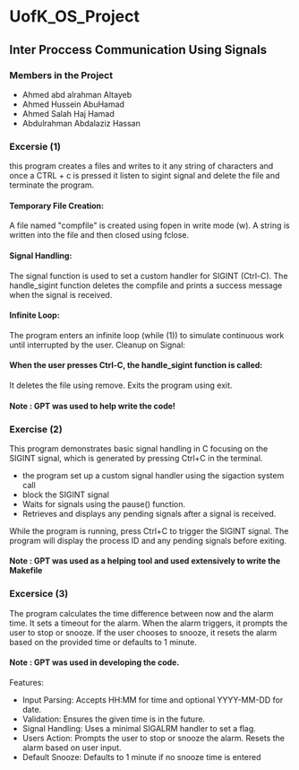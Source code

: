 # UofK_OS_Project

## Inter Proccess Communication Using Signals

### Members in the Project

- Ahmed abd alrahman Altayeb
- Ahmed Hussein AbuHamad
- Ahmed Salah Haj Hamad
- Abdulrahman Abdalaziz Hassan

### Excersie (1)

this program creates a files and writes to it any string of characters and once a CTRL + c is pressed it listen to sigint signal and delete the file and terminate the program.

#### Temporary File Creation:

A file named "compfile" is created using fopen in write mode (w).
A string is written into the file and then closed using fclose.

#### Signal Handling:

The signal function is used to set a custom handler for SIGINT (Ctrl-C).
The handle_sigint function deletes the compfile and prints a success message when the signal is received.

#### Infinite Loop:

The program enters an infinite loop (while (1)) to simulate continuous work until interrupted by the user.
Cleanup on Signal:

#### When the user presses Ctrl-C, the handle_sigint function is called:

It deletes the file using remove.
Exits the program using exit.

#### Note : GPT was used to help write the code!

### Exercise (2)

This program demonstrates basic signal handling in C focusing on the SIGINT signal, which is generated by pressing Ctrl+C in the terminal.

- the program set up a custom signal handler using the sigaction system call
- block the SIGINT signal
- Waits for signals using the pause() function.
- Retrieves and displays any pending signals after a signal is received.

While the program is running, press Ctrl+C to trigger the SIGINT signal. The program will display the process ID and any pending signals before exiting.

#### Note : GPT was used as a helping tool and used extensively to write the Makefile

### Excersice (3)

The program calculates the time difference between now and the alarm time.
It sets a timeout for the alarm.
When the alarm triggers, it prompts the user to stop or snooze.
If the user chooses to snooze, it resets the alarm based on the provided time or defaults to 1 minute.

#### Note : GPT was used in developing the code.

Features:

- Input Parsing:
  Accepts HH:MM for time and optional YYYY-MM-DD for date.
- Validation:
  Ensures the given time is in the future.
- Signal Handling:
  Uses a minimal SIGALRM handler to set a flag.
- Users Action:
  Prompts the user to stop or snooze the alarm.
  Resets the alarm based on user input.
- Default Snooze:
  Defaults to 1 minute if no snooze time is entered
